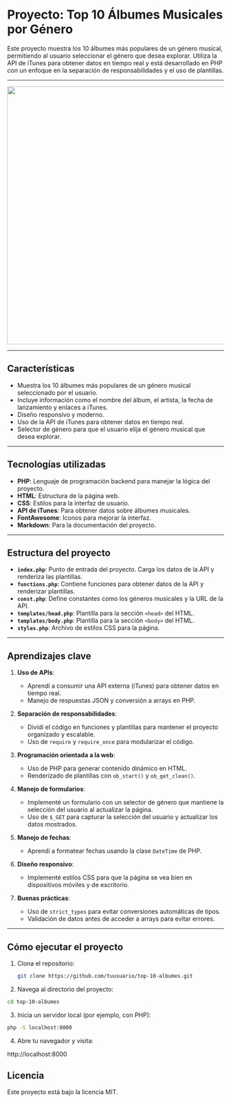 # Proyecto: Top 10 Álbumes Musicales por Género

Este proyecto muestra los 10 álbumes más populares de un género musical, permitiendo al usuario seleccionar el género que desea explorar. Utiliza la API de iTunes para obtener datos en tiempo real y está desarrollado en PHP con un enfoque en la separación de responsabilidades y el uso de plantillas.

---

<div align="center">
  <img src="https://i.imgur.com/BXefWY5.jpeg" width="600">
</div>

---

## Características

- Muestra los 10 álbumes más populares de un género musical seleccionado por el usuario.
- Incluye información como el nombre del álbum, el artista, la fecha de lanzamiento y enlaces a iTunes.
- Diseño responsivo y moderno.
- Uso de la API de iTunes para obtener datos en tiempo real.
- Selector de género para que el usuario elija el género musical que desea explorar.

---

## Tecnologías utilizadas

- **PHP**: Lenguaje de programación backend para manejar la lógica del proyecto.
- **HTML**: Estructura de la página web.
- **CSS**: Estilos para la interfaz de usuario.
- **API de iTunes**: Para obtener datos sobre álbumes musicales.
- **FontAwesome**: Iconos para mejorar la interfaz.
- **Markdown**: Para la documentación del proyecto.

---

## Estructura del proyecto

- **`index.php`**: Punto de entrada del proyecto. Carga los datos de la API y renderiza las plantillas.
- **`functions.php`**: Contiene funciones para obtener datos de la API y renderizar plantillas.
- **`const.php`**: Define constantes como los géneros musicales y la URL de la API.
- **`templates/head.php`**: Plantilla para la sección `<head>` del HTML.
- **`templates/body.php`**: Plantilla para la sección `<body>` del HTML.
- **`styles.php`**: Archivo de estilos CSS para la página.

---

## Aprendizajes clave

1. **Uso de APIs**:
   - Aprendí a consumir una API externa (iTunes) para obtener datos en tiempo real.
   - Manejo de respuestas JSON y conversión a arrays en PHP.

2. **Separación de responsabilidades**:
   - Dividí el código en funciones y plantillas para mantener el proyecto organizado y escalable.
   - Uso de `require` y `require_once` para modularizar el código.

3. **Programación orientada a la web**:
   - Uso de PHP para generar contenido dinámico en HTML.
   - Renderizado de plantillas con `ob_start()` y `ob_get_clean()`.

4. **Manejo de formularios**:
   - Implementé un formulario con un selector de género que mantiene la selección del usuario al actualizar la página.
   - Uso de `$_GET` para capturar la selección del usuario y actualizar los datos mostrados.

5. **Manejo de fechas**:
   - Aprendí a formatear fechas usando la clase `DateTime` de PHP.

6. **Diseño responsivo**:
   - Implementé estilos CSS para que la página se vea bien en dispositivos móviles y de escritorio.

7. **Buenas prácticas**:
   - Uso de `strict_types` para evitar conversiones automáticas de tipos.
   - Validación de datos antes de acceder a arrays para evitar errores.

---

## Cómo ejecutar el proyecto

1. Clona el repositorio:
   ```bash
   git clone https://github.com/tuusuario/top-10-albumes.git
   ```
2. Navega al directorio del proyecto:

  ```bash
  cd top-10-albumes
  ```

3. Inicia un servidor local (por ejemplo, con PHP):

  ```bash
  php -S localhost:8000
  ```

4. Abre tu navegador y visita:

  http://localhost:8000

## Licencia
Este proyecto está bajo la licencia MIT.
